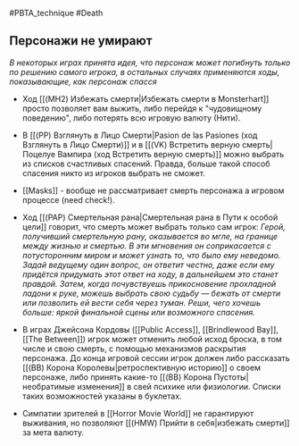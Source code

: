 #PBTA_technique #Death 
## Персонажи не умирают
*В некоторых играх принята идея, что персонаж может погибнуть только по решению самого игрока, в остальных случаях применяются ходы, показывающие, как персонаж спасся*

- Ход [[(MH2) Избежать смерти|Избежать смерти в Monsterhart]] просто позволяет вам выжить, либо перейдя к "чудовищному поведению", либо потерять всю игровую валюту (Нити).

- В [[(PP) Взглянуть в Лицо Смерти|Pasion de las Pasiones (ход Взглянуть в Лицо Смерти)]] и в [[(VK) Встретить верную смерть|Поцелуе Вампира (ход Встретить верную смерть)]] можно выбрать из списков счастливых спасений. Правда, больше такой способ спасения никто из игроков выбрать не сможет.

- [[Masks]] - вообще не рассматривает смерть персонажа а игровом процессе (need check!).

- Ход [[(PAP) Смертельная рана|Смертельная рана в Пути к особой цели]] говорит, что смерть может выбрать только сам игрок: 
  *Герой, получивший смертельную рану, оказывается во мгле, на границе между жизнью и смертью. В эти мгновения он соприкасается с потусторонним миром и может узнать то, что было ему неведомо. Задай ведущему один вопрос, он ответит честно, даже если ему придётся придумать этот ответ на ходу, в дальнейшем это станет правдой. Затем, когда почувствуешь прикосновение прохладной ладони к руке, можешь выбрать свою судьбу — бежать от смерти или позволить ей вести себя через туман. Реши, чего хочешь больше: яркой финальной сцены или возможного спасения.*

- В играх Джейсона Кордовы ([[Public Access]], [[Brindlewood Bay]], [[The Between]]) игрок может отменить любой исход броска, в том числе и свою смерть, с помощью механизмов раскрытия персонажа. До конца игровой сессии игрок должен либо рассказать [[(BB) Корона Королевы|ретроспективную историю]] о своем персонаже, либо принять какие-то [[(BB) Корона Пустоты|необратимые изменения]] в свей психике или физиологии. Списки таких возможностей указаны в буклетах. 

- Симпатии зрителей в [[Horror Movie World]] не гарантируют выживания, но позволяют [[(HMW) Прийти в себя|избежать смерти]] за мета валюту.